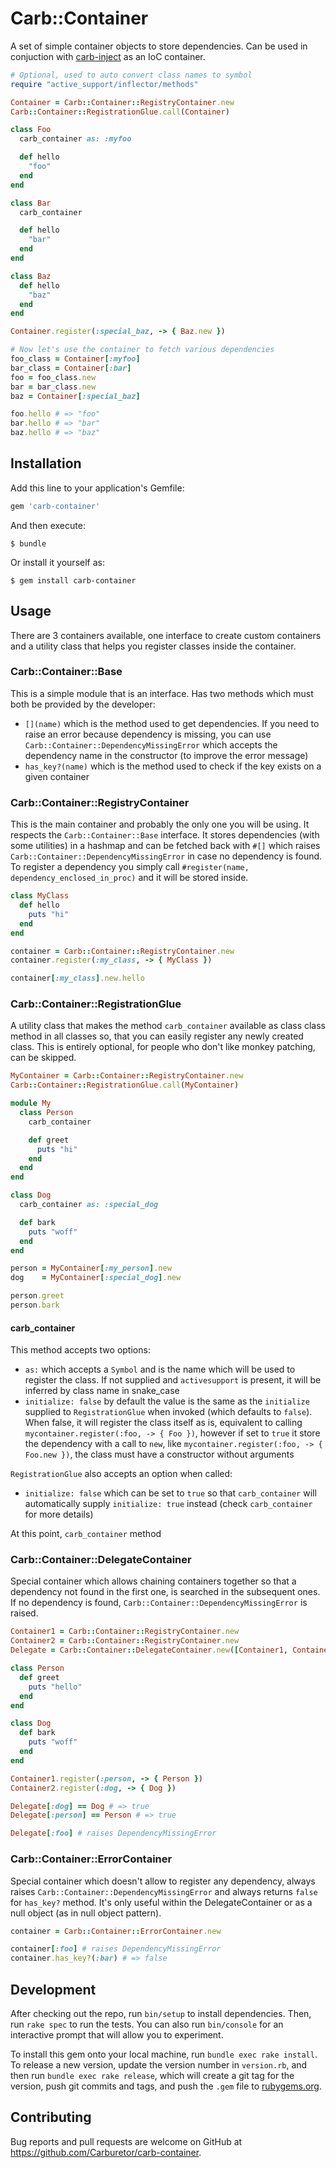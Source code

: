 # Carb::Container

A set of simple container objects to store dependencies. Can be used in
conjuction with [carb-inject](https://github.com/Carburetor/carb-inject) as
an IoC container.

```ruby
# Optional, used to auto convert class names to symbol
require "active_support/inflector/methods"

Container = Carb::Container::RegistryContainer.new
Carb::Container::RegistrationGlue.call(Container)

class Foo
  carb_container as: :myfoo

  def hello
    "foo"
  end
end

class Bar
  carb_container

  def hello
    "bar"
  end
end

class Baz
  def hello
    "baz"
  end
end

Container.register(:special_baz, -> { Baz.new })

# Now let's use the container to fetch various dependencies
foo_class = Container[:myfoo]
bar_class = Container[:bar]
foo = foo_class.new
bar = bar_class.new
baz = Container[:special_baz]

foo.hello # => "foo"
bar.hello # => "bar"
baz.hello # => "baz"
```

## Installation

Add this line to your application's Gemfile:

```ruby
gem 'carb-container'
```

And then execute:

    $ bundle

Or install it yourself as:

    $ gem install carb-container

## Usage

There are 3 containers available, one interface to create custom containers and
a utility class that helps you register classes inside the container.

### Carb::Container::Base

This is a simple module that is an interface. Has two methods which must both
be provided by the developer:

- `[](name)` which is the method used to get dependencies. If you need to raise
  an error because dependency is missing, you can use
  `Carb::Container::DependencyMissingError` which accepts the dependency name
  in the constructor (to improve the error message)
- `has_key?(name)` which is the method used to check if the key exists on a
  given container

### Carb::Container::RegistryContainer

This is the main container and probably the only one you will be using. It
respects the `Carb::Container::Base` interface.
It stores dependencies (with some utilities) in a hashmap and can be fetched
back with `#[]` which raises `Carb::Container::DependencyMissingError` in
case no dependency is found. To register a dependency you simply call
`#register(name, dependency_enclosed_in_proc)` and it will be stored inside.

```ruby
class MyClass
  def hello
    puts "hi"
  end
end

container = Carb::Container::RegistryContainer.new
container.register(:my_class, -> { MyClass })

container[:my_class].new.hello
```

### Carb::Container::RegistrationGlue

A utility class that makes the method `carb_container` available as class 
class method in all classes so, that you can easily register any newly
created class. This is entirely optional, for people who don't like monkey
patching, can be skipped.

```ruby
MyContainer = Carb::Container::RegistryContainer.new
Carb::Container::RegistrationGlue.call(MyContainer)

module My
  class Person
    carb_container

    def greet
      puts "hi"
    end
  end
end

class Dog
  carb_container as: :special_dog

  def bark
    puts "woff"
  end
end

person = MyContainer[:my_person].new
dog    = MyContainer[:special_dog].new

person.greet
person.bark
```

#### carb_container

This method accepts two options:

- `as:` which accepts a `Symbol` and is the name which will be used to
  register the class. If not supplied and `activesupport` is present, it will
  be inferred by class name in snake_case
- `initialize: false` by default the value is the same as the `initialize`
  supplied to `RegistrationGlue` when invoked (which defaults to `false`).
  When false, it will register the class itself as is, equivalent to calling
  `mycontainer.register(:foo, -> { Foo })`, however if set to `true` it
  store the dependency with a call to `new`, like
  `mycontainer.register(:foo, -> { Foo.new })`, the class must have a
  constructor without arguments

`RegistrationGlue` also accepts an option when called:

- `initialize: false` which can be set to `true` so that `carb_container` will
  automatically supply `initialize: true` instead (check `carb_container` for
  more details)

At this point, `carb_container` method

### Carb::Container::DelegateContainer

Special container which allows chaining containers together so that a
dependency not found in the first one, is searched in the subsequent ones. If
no dependency is found, `Carb::Container::DependencyMissingError` is raised.

```ruby
Container1 = Carb::Container::RegistryContainer.new
Container2 = Carb::Container::RegistryContainer.new
Delegate = Carb::Container::DelegateContainer.new([Container1, Container2])

class Person
  def greet
    puts "hello"
  end
end

class Dog
  def bark
    puts "woff"
  end
end

Container1.register(:person, -> { Person })
Container2.register(:dog, -> { Dog })

Delegate[:dog] == Dog # => true
Delegate[:person] == Person # => true

Delegate[:foo] # raises DependencyMissingError
```

### Carb::Container::ErrorContainer

Special container which doesn't allow to register any dependency, always
raises `Carb::Container::DependencyMissingError` and always returns `false`
for `has_key?` method. It's only useful within the DelegateContainer or as a
null object (as in null object pattern).

```ruby
container = Carb::Container::ErrorContainer.new

container[:foo] # raises DependencyMissingError
container.has_key?(:bar) # => false
```

## Development

After checking out the repo, run `bin/setup` to install dependencies. Then, run `rake spec` to run the tests. You can also run `bin/console` for an interactive prompt that will allow you to experiment.

To install this gem onto your local machine, run `bundle exec rake install`. To release a new version, update the version number in `version.rb`, and then run `bundle exec rake release`, which will create a git tag for the version, push git commits and tags, and push the `.gem` file to [rubygems.org](https://rubygems.org).

## Contributing

Bug reports and pull requests are welcome on GitHub at https://github.com/Carburetor/carb-container.

